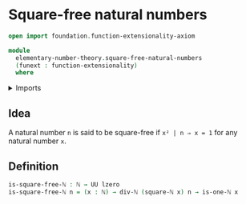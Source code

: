# Square-free natural numbers

```agda
open import foundation.function-extensionality-axiom

module
  elementary-number-theory.square-free-natural-numbers
  (funext : function-extensionality)
  where
```

<details><summary>Imports</summary>

```agda
open import elementary-number-theory.divisibility-natural-numbers funext
open import elementary-number-theory.natural-numbers
open import elementary-number-theory.squares-natural-numbers funext

open import foundation.universe-levels
```

</details>

## Idea

A natural number `n` is said to be square-free if `x² | n ⇒ x = 1` for any
natural number `x`.

## Definition

```agda
is-square-free-ℕ : ℕ → UU lzero
is-square-free-ℕ n = (x : ℕ) → div-ℕ (square-ℕ x) n → is-one-ℕ x
```

